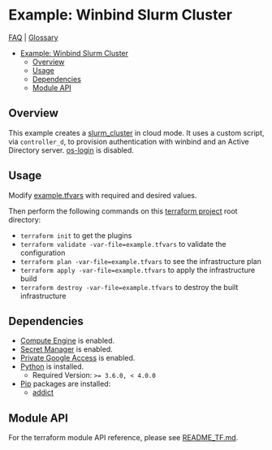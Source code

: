# Example: Winbind Slurm Cluster

[FAQ](../../../../../docs/faq.md) | [Glossary](../../../../../docs/glossary.md)

<!-- mdformat-toc start --slug=github --no-anchors --maxlevel=6 --minlevel=1 -->

- [Example: Winbind Slurm Cluster](#example-winbind-slurm-cluster)
  - [Overview](#overview)
  - [Usage](#usage)
  - [Dependencies](#dependencies)
  - [Module API](#module-api)

<!-- mdformat-toc end -->

## Overview

This example creates a
[slurm_cluster](../../../../modules/slurm_cluster/README.md) in cloud mode. It
uses a custom script, via `controller_d`, to provision authentication with
winbind and an Active Directory server.
[os-login](../../../../../docs/glossary.md#os-login) is disabled.

## Usage

Modify [example.tfvars](./example.tfvars) with required and desired values.

Then perform the following commands on this
[terraform project](../../../../../docs/glossary.md#terraform-project) root
directory:

- `terraform init` to get the plugins
- `terraform validate -var-file=example.tfvars` to validate the configuration
- `terraform plan -var-file=example.tfvars` to see the infrastructure plan
- `terraform apply -var-file=example.tfvars` to apply the infrastructure build
- `terraform destroy -var-file=example.tfvars` to destroy the built
  infrastructure

## Dependencies

- [Compute Engine](../../../../../docs/glossary.md#compute-engine) is enabled.
- [Secret Manager](../../../../../docs/glossary.md#secret-manager) is enabled.
- [Private Google Access](../../../../../docs/glossary.md#private-google-access)
  is enabled.
- [Python](../../../../../docs/glossary.md#python) is installed.
  - Required Version: `>= 3.6.0, < 4.0.0`
- [Pip](../../../../../docs/glossary.md#pip) packages are installed:
  - [addict](https://pypi.org/project/addict/)

## Module API

For the terraform module API reference, please see
[README_TF.md](./README_TF.md).
